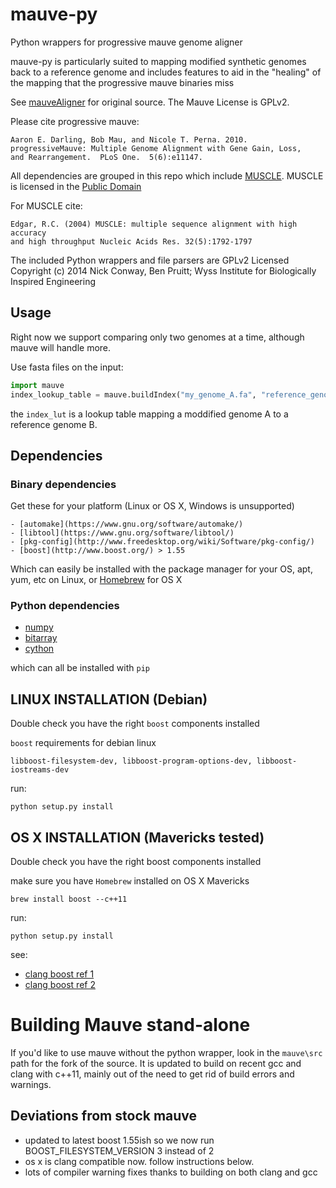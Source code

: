 # mauve-py
Python wrappers for progressive mauve genome aligner

mauve-py is particularly suited to mapping modified synthetic genomes back
to a reference genome and includes features to aid in the "healing" of the
mapping that the progressive mauve binaries miss

See [mauveAligner](http://asap.ahabs.wisc.edu/software/mauve/overview.html) for original source. 
The Mauve License is GPLv2.  

Please cite progressive mauve:

    Aaron E. Darling, Bob Mau, and Nicole T. Perna. 2010.  
    progressiveMauve: Multiple Genome Alignment with Gene Gain, Loss, 
    and Rearrangement.  PLoS One.  5(6):e11147. 

All dependencies are grouped in this repo which include [MUSCLE](http://www.drive5.com/muscle/).
MUSCLE is licensed in the [Public Domain](http://www.drive5.com/muscle/manual/license.html)

For MUSCLE cite:

    Edgar, R.C. (2004) MUSCLE: multiple sequence alignment with high accuracy 
    and high throughput Nucleic Acids Res. 32(5):1792-1797

The included Python wrappers and file parsers are GPLv2 Licensed
Copyright (c) 2014  Nick Conway, Ben Pruitt; Wyss Institute for 
Biologically Inspired Engineering


## Usage
Right now we support comparing only two genomes at a time, although mauve will
handle more.

Use fasta files on the input:

```python
import mauve
index_lookup_table = mauve.buildIndex("my_genome_A.fa", "reference_genome_B.fa")
```

the `index_lut` is a lookup table mapping a moddified genome A to a reference 
genome B. 

## Dependencies

### Binary dependencies

Get these for your platform (Linux or OS X, Windows is unsupported)
    
    - [automake](https://www.gnu.org/software/automake/)
    - [libtool](https://www.gnu.org/software/libtool/)
    - [pkg-config](http://www.freedesktop.org/wiki/Software/pkg-config/)
    - [boost](http://www.boost.org/) > 1.55

Which can easily be installed with the package manager for your OS, 
apt, yum, etc on Linux, or [Homebrew](http://brew.sh/) for OS X

### Python dependencies

- [numpy](https://pypi.python.org/pypi/numpy/1.9.0)
- [bitarray](https://pypi.python.org/pypi/bitarray/0.8.1)
- [cython](https://pypi.python.org/pypi/Cython/0.21)

which can all be installed with `pip`

## LINUX INSTALLATION (Debian)
Double check you have the right `boost` components installed

`boost` requirements for debian linux

    libboost-filesystem-dev, libboost-program-options-dev, libboost-iostreams-dev

run:

    python setup.py install

## OS X INSTALLATION (Mavericks tested)
Double check you have the right boost components installed

make sure you have `Homebrew` installed on OS X Mavericks

    brew install boost --c++11

run: 

    python setup.py install

see:

-   [clang boost ref 1](http://hnrkptrsn.github.io/2013/02/26/c11-and-boost-setup-guide/)
-   [clang boost ref 2](http://stackoverflow.com/questions/17884344/why-does-boost-compilation-fails-with-clang)

# Building Mauve stand-alone

If you'd like to use mauve without the python wrapper, look in the `mauve\src`
path for the fork of the source.  It is updated to build on recent gcc and clang
with c++11, mainly out of the need to get rid of build errors and warnings.

## Deviations from stock mauve
    
- updated to latest boost 1.55ish so we now run BOOST_FILESYSTEM_VERSION 3 instead of 2
- os x is clang compatible now. follow instructions below.  
- lots of compiler warning fixes thanks to building on both clang and gcc